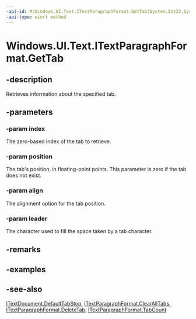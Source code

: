```yaml
---
-api-id: M:Windows.UI.Text.ITextParagraphFormat.GetTab(System.Int32,System.Single@,Windows.UI.Text.TabAlignment@,Windows.UI.Text.TabLeader@)
-api-type: winrt method
---
```


<!-- Method syntax
public void GetTab(System.Int32 index, System.Single position, Windows.UI.Text.TabAlignment align, Windows.UI.Text.TabLeader leader)
-->

# Windows.UI.Text.ITextParagraphFormat.GetTab

## -description
Retrieves information about the specified tab.



## -parameters
### -param index
The zero-based index of the tab to retrieve.

### -param position
The tab's position, in floating-point points. This parameter is zero if the tab does not exist.

### -param align
The alignment option for the tab position.

### -param leader
The character used to fill the space taken by a tab character.

## -remarks

## -examples

## -see-also
[ITextDocument.DefaultTabStop](itextdocument_defaulttabstop.md), [ITextParagraphFormat.ClearAllTabs](itextparagraphformat_clearalltabs_28978480.md), [ITextParagraphFormat.DeleteTab](itextparagraphformat_deletetab_937922036.md), [ITextParagraphFormat.TabCount](itextparagraphformat_tabcount.md)
